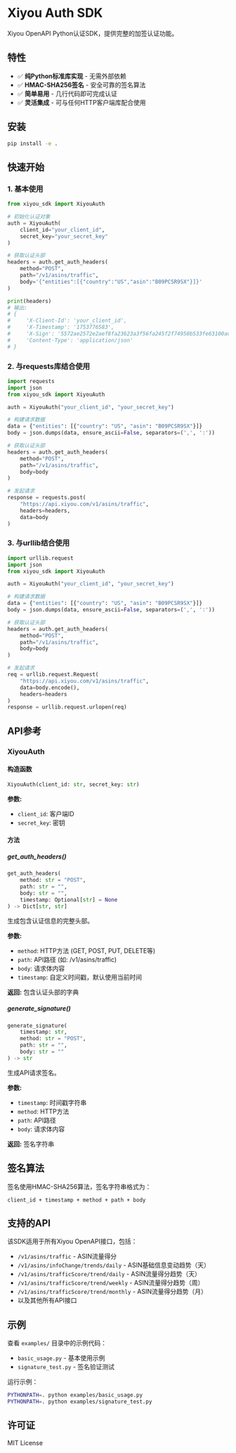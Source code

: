 # Xiyou Auth SDK

Xiyou OpenAPI Python认证SDK，提供完整的加签认证功能。

## 特性

- ✅ **纯Python标准库实现** - 无需外部依赖
- ✅ **HMAC-SHA256签名** - 安全可靠的签名算法
- ✅ **简单易用** - 几行代码即可完成认证
- ✅ **灵活集成** - 可与任何HTTP客户端库配合使用

## 安装

```bash
pip install -e .
```

## 快速开始

### 1. 基本使用

```python
from xiyou_sdk import XiyouAuth

# 初始化认证对象
auth = XiyouAuth(
    client_id="your_client_id",
    secret_key="your_secret_key"
)

# 获取认证头部
headers = auth.get_auth_headers(
    method="POST",
    path="/v1/asins/traffic",
    body='{"entities":[{"country":"US","asin":"B09PCSR9SX"}]}'
)

print(headers)
# 输出:
# {
#     'X-Client-Id': 'your_client_id',
#     'X-Timestamp': '1753776583',
#     'X-Sign': '5572ae2572e2aef8fa23623a3f56fa245f2f74950b533fe63100ad8f688b254f',
#     'Content-Type': 'application/json'
# }
```

### 2. 与requests库结合使用

```python
import requests
import json
from xiyou_sdk import XiyouAuth

auth = XiyouAuth("your_client_id", "your_secret_key")

# 构建请求数据
data = {"entities": [{"country": "US", "asin": "B09PCSR9SX"}]}
body = json.dumps(data, ensure_ascii=False, separators=(',', ':'))

# 获取认证头部
headers = auth.get_auth_headers(
    method="POST",
    path="/v1/asins/traffic",
    body=body
)

# 发起请求
response = requests.post(
    "https://api.xiyou.com/v1/asins/traffic",
    headers=headers,
    data=body
)
```

### 3. 与urllib结合使用

```python
import urllib.request
import json
from xiyou_sdk import XiyouAuth

auth = XiyouAuth("your_client_id", "your_secret_key")

# 构建请求数据
data = {"entities": [{"country": "US", "asin": "B09PCSR9SX"}]}
body = json.dumps(data, ensure_ascii=False, separators=(',', ':'))

# 获取认证头部
headers = auth.get_auth_headers(
    method="POST",
    path="/v1/asins/traffic",
    body=body
)

# 发起请求
req = urllib.request.Request(
    "https://api.xiyou.com/v1/asins/traffic",
    data=body.encode(),
    headers=headers
)
response = urllib.request.urlopen(req)
```

## API参考

### XiyouAuth

#### 构造函数

```python
XiyouAuth(client_id: str, secret_key: str)
```

**参数:**
- `client_id`: 客户端ID
- `secret_key`: 密钥

#### 方法

##### get_auth_headers()

```python
get_auth_headers(
    method: str = "POST",
    path: str = "",
    body: str = "",
    timestamp: Optional[str] = None
) -> Dict[str, str]
```

生成包含认证信息的完整头部。

**参数:**
- `method`: HTTP方法 (GET, POST, PUT, DELETE等)
- `path`: API路径 (如: /v1/asins/traffic)
- `body`: 请求体内容
- `timestamp`: 自定义时间戳，默认使用当前时间

**返回:** 包含认证头部的字典

##### generate_signature()

```python
generate_signature(
    timestamp: str,
    method: str = "POST",
    path: str = "",
    body: str = ""
) -> str
```

生成API请求签名。

**参数:**
- `timestamp`: 时间戳字符串
- `method`: HTTP方法
- `path`: API路径
- `body`: 请求体内容

**返回:** 签名字符串

## 签名算法

签名使用HMAC-SHA256算法，签名字符串格式为：

```
client_id + timestamp + method + path + body
```

## 支持的API

该SDK适用于所有Xiyou OpenAPI接口，包括：

- `/v1/asins/traffic` - ASIN流量得分
- `/v1/asins/infoChange/trends/daily` - ASIN基础信息变动趋势（天）
- `/v1/asins/trafficScore/trend/daily` - ASIN流量得分趋势（天）
- `/v1/asins/trafficScore/trend/weekly` - ASIN流量得分趋势（周）
- `/v1/asins/trafficScore/trend/monthly` - ASIN流量得分趋势（月）
- 以及其他所有API接口

## 示例

查看 `examples/` 目录中的示例代码：

- `basic_usage.py` - 基本使用示例
- `signature_test.py` - 签名验证测试

运行示例：

```bash
PYTHONPATH=. python examples/basic_usage.py
PYTHONPATH=. python examples/signature_test.py
```

## 许可证

MIT License 